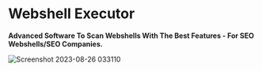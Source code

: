# Webshell Executor

**Advanced Software To Scan Webshells With The Best Features - For SEO Webshells/SEO Companies.**

![Screenshot 2023-08-26 033110](https://github.com/codeb0ss/webshell_executor/assets/135759201/560eb69f-d784-4758-9e76-9264f99b4c91)



